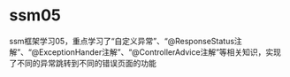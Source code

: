 # ssm05
ssm框架学习05，重点学习了“自定义异常”、“@ResponseStatus注解”、“@ExceptionHander注解”、“@ControllerAdvice注解”等相关知识，实现了不同的异常跳转到不同的错误页面的功能
